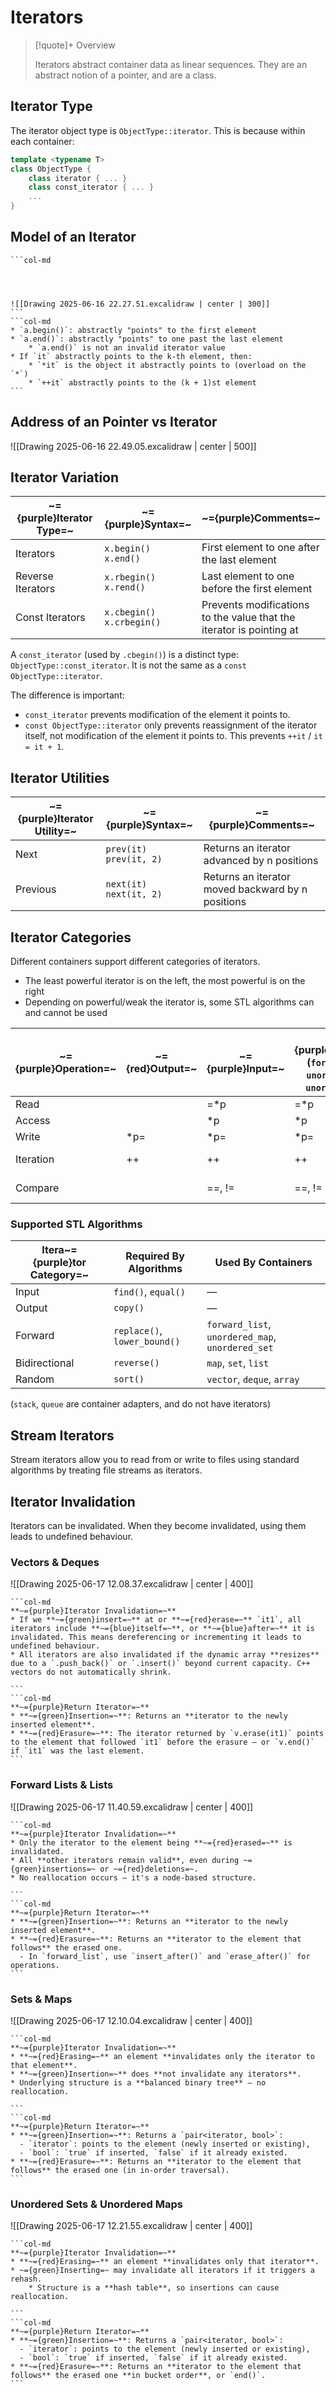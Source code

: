 # Iterators

> [!quote]+ Overview
> <!-- Multiline -->
> Iterators abstract container data as linear sequences. They are an abstract notion of a pointer, and are a class.

## Iterator Type

The iterator object type is `ObjectType::iterator`. This is because within each container:

```cpp
template <typename T>
class ObjectType {
	class iterator { ... }
	class const_iterator { ... }
	...
}
```

## Model of an Iterator

````col
```col-md
 
​

​
![[Drawing 2025-06-16 22.27.51.excalidraw | center | 300]]
```
```col-md
* `a.begin()`: abstractly "points" to the first element
* `a.end()`: abstractly "points" to one past the last element
	* `a.end()` is not an invalid iterator value
* If `it` abstractly points to the k-th element, then:
	* `*it` is the object it abstractly points to (overload on the `*`)
	* `++it` abstractly points to the (k + 1)st element
```
````

## Address of an Pointer vs Iterator

![[Drawing 2025-06-16 22.49.05.excalidraw | center | 500]]

## Iterator Variation

| **~={purple}Iterator Type=~** | **~={purple}Syntax=~**        | **~={purple}Comments=~**                                             |
| ----------------------------- | ----------------------------- | -------------------------------------------------------------------- |
| Iterators                     | `x.begin()`<br>`x.end()`      | First element to one after the last element                          |
| Reverse Iterators             | `x.rbegin()`<br>`x.rend()`    | Last element to one before the first element                         |
| Const Iterators               | `x.cbegin()`<br>`x.crbegin()` | Prevents modifications to the value that the iterator is pointing at |
A `const_iterator` (used by `.cbegin()`) is a distinct type: `ObjectType::const_iterator`. It is not the same as a `const ObjectType::iterator`.

The difference is important:
* `const_iterator` prevents modification of the element it points to.
* `const ObjectType::iterator` only prevents reassignment of the iterator itself, not modification of the element it points to. This prevents `++it` / `it = it + 1`.

## Iterator Utilities

| **~={purple}Iterator Utility=~** | **~={purple}Syntax=~**      | **~={purple}Comments=~**                          |
| -------------------------------- | --------------------------- | ------------------------------------------------- |
| Next                             | `prev(it)`<br>`prev(it, 2)` | Returns an iterator advanced by n positions       |
| Previous                         | `next(it)`<br>`next(it, 2)` | Returns an iterator moved backward by n positions |

## Iterator Categories

Different containers support different categories of iterators. 
* The least powerful iterator is on the left, the most powerful is on the right
* Depending on powerful/weak the iterator is, some STL algorithms can and cannot be used

| **~={purple}Operation=~** | **~={red}Output=~** | **~={purple}Input=~** | **~={purple}Forward=~ (**`forward_list`**,** `unordered_set`**, `unordered_map`)** | **~={purple}Bidirectional=~ (**`list`**,**`set`**,** `map`**)** | **~={green}Random Access=~ (**`vector`**,** `deque`**)** |
| ------------------------- | ------------------- | --------------------- | ---------------------------------------------------------------------------------- | --------------------------------------------------------------- | -------------------------------------------------------- |
| Read                      |                     | =*p                   | =*p                                                                                | =*p                                                             | =*p                                                      |
| Access                    |                     | *p                    | *p                                                                                 | *p                                                              | *p, []                                                   |
| Write                     | *p=                 | *p=                   | *p=                                                                                | *p=                                                             | *p=                                                      |
| Iteration                 | ++                  | ++                    | ++                                                                                 | ++, --                                                          | ++, --, +, -, +=, -=                                     |
| Compare                   |                     | ==, !=                | ==, !=                                                                             | ==, !=                                                          | ==, !=, <, >, <=, >=                                     |
### Supported STL Algorithms

| **Itera~={purple}tor Category**=~ | **Required By Algorithms**   | **Used By Containers**                           |
| --------------------------------- | ---------------------------- | ------------------------------------------------ |
| Input                             | `find()`, `equal()`          | —                                                |
| Output                            | `copy()`                     | —                                                |
| Forward                           | `replace()`, `lower_bound()` | `forward_list`, `unordered_map`, `unordered_set` |
| Bidirectional                     | `reverse()`                  | `map`, `set`, `list`                             |
| Random                            | `sort()`                     | `vector`, `deque`, `array`                       |
(`stack`, `queue` are container adapters, and do not have iterators)

## Stream Iterators

Stream iterators allow you to read from or write to files using standard algorithms by treating file streams as iterators.

## Iterator Invalidation

Iterators can be invalidated. When they become invalidated, using them leads to undefined behaviour.

### Vectors & Deques

![[Drawing 2025-06-17 12.08.37.excalidraw | center | 400]]

````col
```col-md
**~={purple}Iterator Invalidation=~**
* If we **~={green}insert=~** at or **~={red}erase=~** `it1`, all iterators include **~={blue}itself=~**, or **~={blue}after=~** it is invalidated. This means dereferencing or incrementing it leads to undefined behaviour.
* All iterators are also invalidated if the dynamic array **resizes** due to a `.push_back()` or `.insert()` beyond current capacity. C++ vectors do not automatically shrink.

```
```col-md
**~={purple}Return Iterator=~**
* **~={green}Insertion=~**: Returns an **iterator to the newly inserted element**.
* **~={red}Erasure=~**: The iterator returned by `v.erase(it1)` points to the element that followed `it1` before the erasure — or `v.end()` if `it1` was the last element.
```
````

### Forward Lists & Lists

![[Drawing 2025-06-17 11.40.59.excalidraw | center | 400]]

````col
```col-md
**~={purple}Iterator Invalidation=~**
* Only the iterator to the element being **~={red}erased=~** is invalidated.
* All **other iterators remain valid**, even during ~={green}insertions=~ or ~={red}deletions=~.
* No reallocation occurs — it's a node-based structure.

```
```col-md
**~={purple}Return Iterator=~**
* **~={green}Insertion=~**: Returns an **iterator to the newly inserted element**.
* **~={red}Erasure=~**: Returns an **iterator to the element that follows** the erased one.
  - In `forward_list`, use `insert_after()` and `erase_after()` for operations.
```
````
### Sets & Maps

![[Drawing 2025-06-17 12.10.04.excalidraw | center | 400]]

````col
```col-md
**~={purple}Iterator Invalidation=~**
* **~={red}Erasing=~** an element **invalidates only the iterator to that element**.
* **~={green}Insertion=~** does **not invalidate any iterators**.
* Underlying structure is a **balanced binary tree** — no reallocation.

```
```col-md
**~={purple}Return Iterator=~**
* **~={green}Insertion=~**: Returns a `pair<iterator, bool>`:
  - `iterator`: points to the element (newly inserted or existing),
  - `bool`: `true` if inserted, `false` if it already existed.
* **~={red}Erasure=~**: Returns an **iterator to the element that follows** the erased one (in in-order traversal).
```

````

### Unordered Sets & Unordered Maps

![[Drawing 2025-06-17 12.21.55.excalidraw | center | 400]]

````col
```col-md
**~={purple}Iterator Invalidation=~**
* **~={red}Erasing=~** an element **invalidates only that iterator**.
* ~={green}Inserting=~ may invalidate all iterators if it triggers a rehash.
	* Structure is a **hash table**, so insertions can cause reallocation.

```
```col-md
**~={purple}Return Iterator=~**
* **~={green}Insertion=~**: Returns a `pair<iterator, bool>`:
  - `iterator`: points to the element (newly inserted or existing),
  - `bool`: `true` if inserted, `false` if it already existed.
* **~={red}Erasure=~**: Returns an **iterator to the element that follows** the erased one **in bucket order**, or `end()`.
```

````
